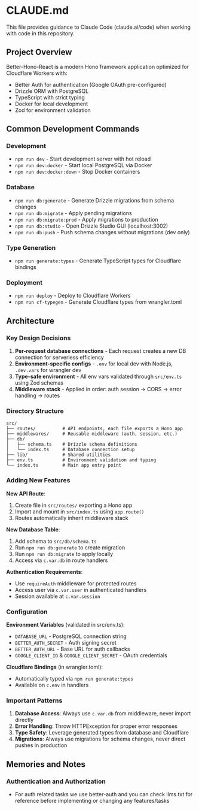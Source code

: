 # CLAUDE.md

This file provides guidance to Claude Code (claude.ai/code) when working with code in this repository.

## Project Overview

Better-Hono-React is a modern Hono framework application optimized for Cloudflare Workers with:
- Better Auth for authentication (Google OAuth pre-configured)
- Drizzle ORM with PostgreSQL
- TypeScript with strict typing
- Docker for local development
- Zod for environment validation

## Common Development Commands

### Development
- `npm run dev` - Start development server with hot reload
- `npm run dev:docker` - Start local PostgreSQL via Docker
- `npm run dev:docker:down` - Stop Docker containers

### Database
- `npm run db:generate` - Generate Drizzle migrations from schema changes
- `npm run db:migrate` - Apply pending migrations
- `npm run db:migrate:prod` - Apply migrations to production
- `npm run db:studio` - Open Drizzle Studio GUI (localhost:3002)
- `npm run db:push` - Push schema changes without migrations (dev only)

### Type Generation
- `npm run generate:types` - Generate TypeScript types for Cloudflare bindings

### Deployment
- `npm run deploy` - Deploy to Cloudflare Workers
- `npm run cf-typegen` - Generate Cloudflare types from wrangler.toml

## Architecture

### Key Design Decisions
1. **Per-request database connections** - Each request creates a new DB connection for serverless efficiency
2. **Environment-specific configs** - `.env` for local dev with Node.js, `.dev.vars` for wrangler dev
3. **Type-safe environment** - All env vars validated through `src/env.ts` using Zod schemas
4. **Middleware stack** - Applied in order: auth session → CORS → error handling → routes

### Directory Structure
```
src/
├── routes/          # API endpoints, each file exports a Hono app
├── middlewares/     # Reusable middleware (auth, session, etc.)
├── db/
│   ├── schema.ts    # Drizzle schema definitions
│   └── index.ts     # Database connection setup
├── lib/             # Shared utilities
├── env.ts           # Environment validation and typing
└── index.ts         # Main app entry point
```

### Adding New Features

**New API Route**:
1. Create file in `src/routes/` exporting a Hono app
2. Import and mount in `src/index.ts` using `app.route()`
3. Routes automatically inherit middleware stack

**New Database Table**:
1. Add schema to `src/db/schema.ts`
2. Run `npm run db:generate` to create migration
3. Run `npm run db:migrate` to apply locally
4. Access via `c.var.db` in route handlers

**Authentication Requirements**:
- Use `requireAuth` middleware for protected routes
- Access user via `c.var.user` in authenticated handlers
- Session available at `c.var.session`

### Configuration

**Environment Variables** (validated in src/env.ts):
- `DATABASE_URL` - PostgreSQL connection string
- `BETTER_AUTH_SECRET` - Auth signing secret
- `BETTER_AUTH_URL` - Base URL for auth callbacks
- `GOOGLE_CLIENT_ID` & `GOOGLE_CLIENT_SECRET` - OAuth credentials

**Cloudflare Bindings** (in wrangler.toml):
- Automatically typed via `npm run generate:types`
- Available on `c.env` in handlers

### Important Patterns

1. **Database Access**: Always use `c.var.db` from middleware, never import directly
2. **Error Handling**: Throw HTTPException for proper error responses
3. **Type Safety**: Leverage generated types from database and Cloudflare
4. **Migrations**: Always use migrations for schema changes, never direct pushes in production

## Memories and Notes

### Authentication and Authorization
- For auth related tasks we use better-auth and you can check llms.txt for reference before implementing or changing any features/tasks
